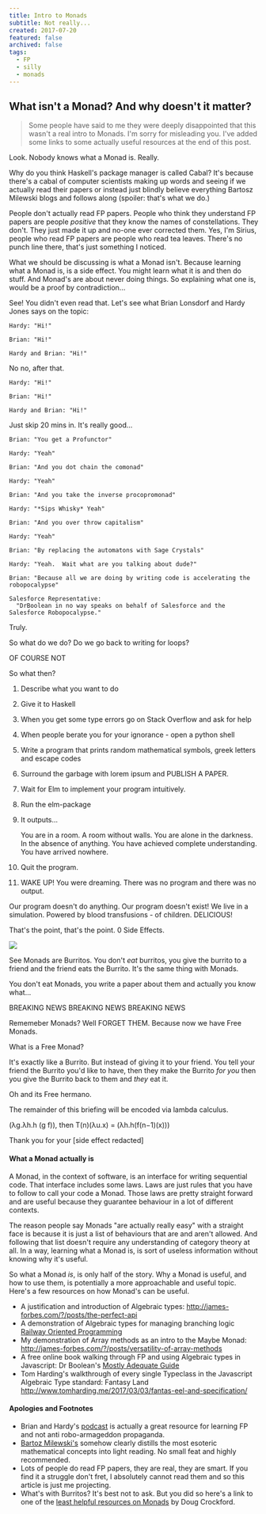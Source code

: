 ```yaml
---
title: Intro to Monads
subtitle: Not really...
created: 2017-07-20
featured: false
archived: false
tags:
  - FP
  - silly
  - monads
---
```


What isn't a Monad?  And why doesn't it matter?
-----------------------------------------------

> Some people have said to me they were deeply disappointed that this wasn't a real intro to Monads.  I'm sorry for misleading you.  I've added some links to some actually useful resources at the end of this post.

Look.  Nobody knows what a Monad is.  Really.

Why do you think Haskell's package manager is called Cabal?  It's because there's a cabal of computer scientists making up words and seeing if we actually read their papers or instead just blindly believe everything Bartosz Milewski blogs and follows along (spoiler: that's what we do.)

People don't actually read FP papers. People who think they understand FP papers are people *positive* that they know the names of constellations.  They don't.  They just made it up and no-one ever corrected them.  Yes, I'm Sirius, people who read FP papers are people who read tea leaves.  There's no punch line there, that's just something I noticed.

What we should be discussing is what a Monad isn't.  Because learning what a Monad is, is a side effect.  You might learn what it is and then do stuff.  And Monad's are about never doing things.  So explaining what one is, would be a proof by contradiction...

See!  You didn't even read that.  Let's see what Brian Lonsdorf and Hardy Jones says on the topic:

	Hardy: "Hi!"
	
	Brian: "Hi!"
	
	Hardy and Brian: "Hi!"
	
No no, after that.  


	Hardy: "Hi!"
	
	Brian: "Hi!"
	
	Hardy and Brian: "Hi!"
	
Just skip 20 mins in.  It's really good...

	Brian: "You get a Profunctor"

	Hardy: "Yeah"

	Brian: "And you dot chain the comonad"

	Hardy: "Yeah"

	Brian: "And you take the inverse procopromonad"

	Hardy: "*Sips Whisky* Yeah"

	Brian: "And you over throw capitalism"

	Hardy: "Yeah"

	Brian: "By replacing the automatons with Sage Crystals"

	Hardy: "Yeah.  Wait what are you talking about dude?"

	Brian: "Because all we are doing by writing code is accelerating the robopocalypse"

	Salesforce Representative: 
	  "DrBoolean in no way speaks on behalf of Salesforce and the Salesforce Robopocalypse."


Truly.

So what do we do?  Do we go back to writing for loops?

OF COURSE NOT

So what then?

1. Describe what you want to do
2. Give it to Haskell
3. When you get some type errors go on Stack Overflow and ask for help
4. When people berate you for your ignorance - open a python shell
5. Write a program that prints random mathematical symbols, greek letters and escape codes
6. Surround the garbage with lorem ipsum and PUBLISH A PAPER.
7. Wait for Elm to implement your program intuitively.
8. Run the elm-package
9. It outputs... 

	You are in a room.  A room without walls.  You are alone in the darkness.  In the absence of anything.  You have achieved complete understanding.  You have arrived nowhere.  

10. Quit the program.
11. WAKE UP!  You were dreaming.  There was no program and there was no output.

Our program doesn't do anything.  Our program doesn't exist!  We live in a simulation.  Powered by blood transfusions - of children.  DELICIOUS!

That's the point, that's the point.  0 Side Effects.

![](http://i.imgur.com/Dy2zrr7.jpg)

See Monads are Burritos.  You don't *eat* burritos, you give the burrito to a friend and the friend eats the Burrito.  It's the same thing with Monads.

You don't eat Monads, you write a paper about them and actually you know what...

BREAKING NEWS BREAKING NEWS BREAKING NEWS 

Rememeber Monads?  Well FORGET THEM.  Because now we have Free Monads.

What is a Free Monad?

It's exactly like a Burrito.  But instead of giving it to your friend.  You tell your friend the Burrito you'd like to have, then they make the Burrito *for you* then you give the Burrito back to them and *they* eat it.  

Oh and its Free hermano.

The remainder of this briefing will be encoded via lambda calculus.

 (λg.λh.h (g f)), then T(n)(λu.x) = (λh.h(f(n−1)(x)))
 
Thank you for your [side effect redacted]

#### What a Monad actually is

A Monad, in the context of software, is an interface for writing sequential code.  That interface includes some laws.  Laws are just rules that you have to follow to call your code a Monad.  Those laws are pretty straight forward and are useful because they guarantee behaviour in a lot of different contexts.

The reason people say Monads "are actually really easy" with a straight face is because it is just a list of behaviours that are and aren't allowed.  And following that list doesn't require any understanding of category theory at all.  In a way, learning what a Monad is, is sort of useless information without knowing why it's useful.

So what a Monad *is*, is only half of the story.  Why a Monad is useful, and how to use them, is potentially a more  approachable and useful topic.  Here's a few resources on how Monad's can be useful. 

- A justification and introduction of Algebraic types: http://james-forbes.com/?/posts/the-perfect-api
- A demonstration of Algebraic types for managing branching logic [Railway Oriented Programming](https://vimeo.com/97344498)
- My demonstration of Array methods as an intro to the Maybe Monad: http://james-forbes.com/?/posts/versatility-of-array-methods
- A free online book walking through FP and using Algebraic types in Javascript: Dr Boolean's [Mostly Adequate Guide]( https://github.com/MostlyAdequate/mostly-adequate-guide)
- Tom Harding's walkthrough of every single Typeclass in the Javascript Algebraic Type standard: Fantasy Land http://www.tomharding.me/2017/03/03/fantas-eel-and-specification/

#### Apologies and Footnotes

- Brian and Hardy's [podcast](www.magicreadalong.com) is actually a great resource for learning FP and not anti robo-armageddon propaganda.
- [Bartoz Milewski's](https://bartoszmilewski.com/) somehow clearly distills the most esoteric mathematical concepts into light reading.  No small feat and highly recommended.
- Lots of people do read FP papers, they are real, they are smart.  If you find it a struggle don't fret, I absolutely cannot read them and so this article is just me projecting.
- What's with Burritos?  It's best not to ask.  But you did so here's a link to one of the [least helpful resources on Monads](https://www.youtube.com/watch?v=b0EF0VTs9Dc) by Doug Crockford.
